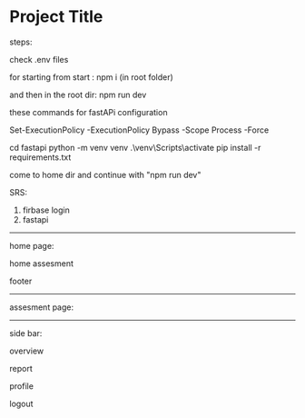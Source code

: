 # Project Title

steps:

check .env files

for starting from start :
npm i (in root folder)

and then in the root dir:
npm run dev

these commands for fastAPi configuration

Set-ExecutionPolicy -ExecutionPolicy Bypass -Scope Process -Force

cd fastapi
python -m venv venv
.\venv\Scripts\activate
pip install -r requirements.txt

come to home dir and continue with "npm run dev"

SRS:

1. firbase login
2. fastapi

---

home page:

home
assesment

footer

---

assesment page:

---

side bar:

overview

report

profile

logout
